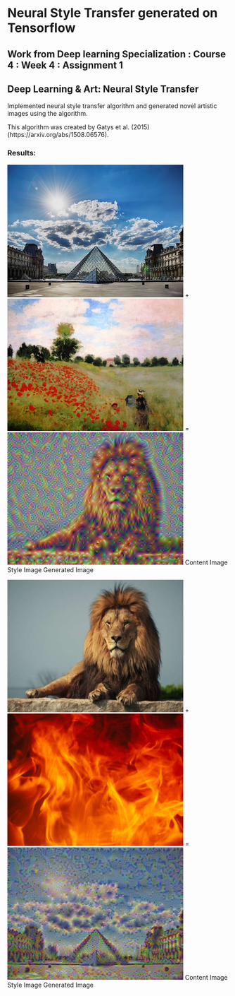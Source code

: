 # Neural Style Transfer generated on Tensorflow

## Work from Deep learning Specialization : Course 4 : Week 4 : Assignment 1
## Deep Learning & Art: Neural Style Transfer

<p> Implemented neural style transfer algorithm and generated novel artistic images using the algorithm. <br>
<p> This algorithm was created by Gatys et al. (2015) (https://arxiv.org/abs/1508.06576). <br>

### Results:

![](louvre_small.jpg) +  ![](monet.jpg) =  ![](out2.png)
Content Image		Style Image		Generated Image


![](lion.jpg) +  ![](fire.jpg) =  ![](out.png)
Content Image		Style Image	Generated Image
